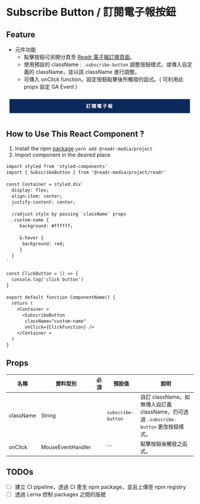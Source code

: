 # Subscribe Button / 訂閱電子報按鈕

## Feature

- 元件功能
  - 點擊按鈕可另開分頁至 [Readr 電子報訂閱頁面](https://mirrormedia.us20.list-manage.com/subscribe?u=abc4070576912aac81ed23a44&id=ca41073bb5)。
  - 使用預設的 className : `.subscribe-button` 調整按鈕樣式，或傳入自定義的 className，並以該 className 進行調整。
  - 可傳入 onClick function，設定按鈕點擊後所觸發的函式。( 可利用此 props 設定 GA Event )

![Subscribe Button](https://github.com/ChangRongXuan/Portfolio/blob/main/imgs/subscribe-button.png)

## How to Use This React Component ?

1. Install the npm [package](https://www.npmjs.com/package/@readr-media/project)
   `yarn add @readr-media/project`
2. Import component in the desired place

```
import styled from 'styled-components'
import { SubscribeButton } from '@readr-media/project/readr'

const Container = styled.div`
  display: flex;
  align-item: center;
  justify-content: center;

  //adjust style by passing `className` props
  .custom-name {
     background: #ffffff;

     &:hover {
      background: red;
     }
  }
`

const ClickButton = () => {
  console.log('click button')
}

export default function ComponentName() {
  return (
    <Container >
      <SubscribeButton
       className="custom-name"
       onClick={ClickFunction} />
    </Container >
  )
}
```

## Props

| 名稱      | 資料型別          | 必須 | 預設值             | 說明                                                                                  |
| --------- | ----------------- | ---- | ------------------ | ------------------------------------------------------------------------------------- |
| className | String            |      | `subscribe-button` | 自訂 className。如無傳入自訂義 className，仍可透過 `.subscribe-button` 更改按鈕樣式。 |
| onClick   | MouseEventHandler |      | ' '                | 點擊按鈕後觸發之函式。                                                                |

## TODOs

- [ ] 建立 CI pipeline，透過 CI 產生 npm package，並且上傳至 npm registry
- [ ] 透過 Lerna 控制 packages 之間的版號
